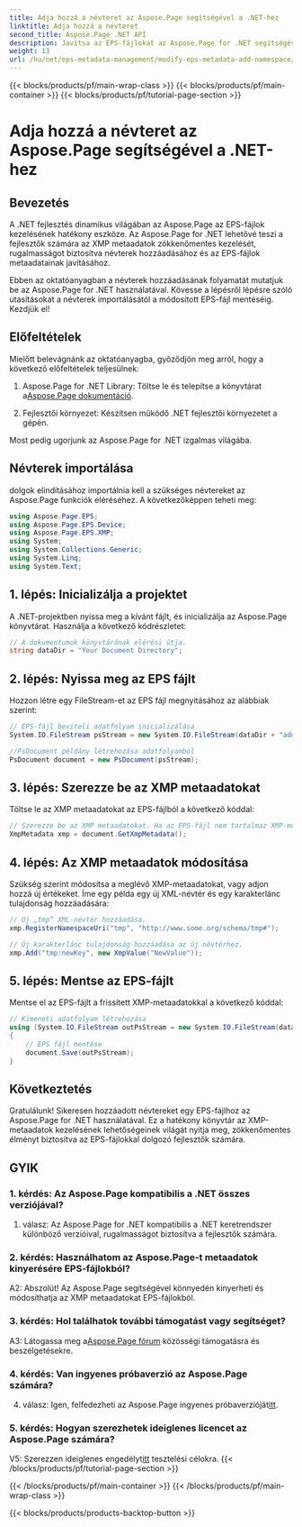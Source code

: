 ```yaml
---
title: Adja hozzá a névteret az Aspose.Page segítségével a .NET-hez
linktitle: Adja hozzá a névteret
second_title: Aspose.Page .NET API
description: Javítsa az EPS-fájlokat az Aspose.Page for .NET segítségével. Könnyedén adjon hozzá névtereket, módosítsa az XMP metaadatokat, és fokozza a .NET-fejlesztési munkafolyamatot.
weight: 13
url: /hu/net/eps-metadata-management/modify-eps-metadata-add-namespace/
---
```


{{< blocks/products/pf/main-wrap-class >}}
{{< blocks/products/pf/main-container >}}
{{< blocks/products/pf/tutorial-page-section >}}

# Adja hozzá a névteret az Aspose.Page segítségével a .NET-hez

## Bevezetés

A .NET fejlesztés dinamikus világában az Aspose.Page az EPS-fájlok kezelésének hatékony eszköze. Az Aspose.Page for .NET lehetővé teszi a fejlesztők számára az XMP metaadatok zökkenőmentes kezelését, rugalmasságot biztosítva névterek hozzáadásához és az EPS-fájlok metaadatainak javításához.

Ebben az oktatóanyagban a névterek hozzáadásának folyamatát mutatjuk be az Aspose.Page for .NET használatával. Kövesse a lépésről lépésre szóló utasításokat a névterek importálásától a módosított EPS-fájl mentéséig. Kezdjük el!

## Előfeltételek

Mielőtt belevágnánk az oktatóanyagba, győződjön meg arról, hogy a következő előfeltételek teljesülnek:

1.  Aspose.Page for .NET Library: Töltse le és telepítse a könyvtárat a[Aspose.Page dokumentáció](https://reference.aspose.com/page/net/).

2. Fejlesztői környezet: Készítsen működő .NET fejlesztői környezetet a gépén.

Most pedig ugorjunk az Aspose.Page for .NET izgalmas világába.

## Névterek importálása

dolgok elindításához importálnia kell a szükséges névtereket az Aspose.Page funkciók eléréséhez. A következőképpen teheti meg:

```csharp
using Aspose.Page.EPS;
using Aspose.Page.EPS.Device;
using Aspose.Page.EPS.XMP;
using System;
using System.Collections.Generic;
using System.Linq;
using System.Text;
```

## 1. lépés: Inicializálja a projektet

A .NET-projektben nyissa meg a kívánt fájlt, és inicializálja az Aspose.Page könyvtárat. Használja a következő kódrészletet:

```csharp
// A dokumentumok könyvtárának elérési útja.
string dataDir = "Your Document Directory";
```

## 2. lépés: Nyissa meg az EPS fájlt

Hozzon létre egy FileStream-et az EPS fájl megnyitásához az alábbiak szerint:

```csharp
// EPS-fájl beviteli adatfolyam inicializálása
System.IO.FileStream psStream = new System.IO.FileStream(dataDir + "add_simple_props_input.eps", System.IO.FileMode.Open, System.IO.FileAccess.Read);

//PsDocument példány létrehozása adatfolyamból
PsDocument document = new PsDocument(psStream);
```

## 3. lépés: Szerezze be az XMP metaadatokat

Töltse le az XMP metaadatokat az EPS-fájlból a következő kóddal:

```csharp
// Szerezze be az XMP metaadatokat. Ha az EPS-fájl nem tartalmaz XMP-metaadatokat, egy újat hoz létre a PS-metaadat-megjegyzések értékeivel.
XmpMetadata xmp = document.GetXmpMetadata();
```

## 4. lépés: Az XMP metaadatok módosítása

Szükség szerint módosítsa a meglévő XMP-metaadatokat, vagy adjon hozzá új értékeket. Íme egy példa egy új XML-névtér és egy karakterlánc tulajdonság hozzáadására:

```csharp
// Új „tmp” XML-névtér hozzáadása.
xmp.RegisterNamespaceUri("tmp", "http://www.some.org/schema/tmp#");

// Új karakterlánc tulajdonság hozzáadása az új névtérhez.
xmp.Add("tmp:newKey", new XmpValue("NewValue"));
```

## 5. lépés: Mentse az EPS-fájlt

Mentse el az EPS-fájlt a frissített XMP-metaadatokkal a következő kóddal:

```csharp
// Kimeneti adatfolyam létrehozása
using (System.IO.FileStream outPsStream = new System.IO.FileStream(dataDir + "add_namespace_output.eps", System.IO.FileMode.Create, System.IO.FileAccess.Write))
{
    // EPS fájl mentése
    document.Save(outPsStream);
}
```

## Következtetés

Gratulálunk! Sikeresen hozzáadott névtereket egy EPS-fájlhoz az Aspose.Page for .NET használatával. Ez a hatékony könyvtár az XMP-metaadatok kezelésének lehetőségeinek világát nyitja meg, zökkenőmentes élményt biztosítva az EPS-fájlokkal dolgozó fejlesztők számára.

## GYIK

### 1. kérdés: Az Aspose.Page kompatibilis a .NET összes verziójával?

1. válasz: Az Aspose.Page for .NET kompatibilis a .NET keretrendszer különböző verzióival, rugalmasságot biztosítva a fejlesztők számára.

### 2. kérdés: Használhatom az Aspose.Page-t metaadatok kinyerésére EPS-fájlokból?

A2: Abszolút! Az Aspose.Page segítségével könnyedén kinyerheti és módosíthatja az XMP metaadatokat EPS-fájlokból.

### 3. kérdés: Hol találhatok további támogatást vagy segítséget?

 A3: Látogassa meg a[Aspose.Page fórum](https://forum.aspose.com/c/page/39) közösségi támogatásra és beszélgetésekre.

### 4. kérdés: Van ingyenes próbaverzió az Aspose.Page számára?

 4. válasz: Igen, felfedezheti az Aspose.Page ingyenes próbaverzióját[itt](https://releases.aspose.com/).

### 5. kérdés: Hogyan szerezhetek ideiglenes licencet az Aspose.Page számára?

 V5: Szerezzen ideiglenes engedélyt[itt](https://purchase.aspose.com/temporary-license/) tesztelési célokra.
{{< /blocks/products/pf/tutorial-page-section >}}

{{< /blocks/products/pf/main-container >}}
{{< /blocks/products/pf/main-wrap-class >}}

{{< blocks/products/products-backtop-button >}}
